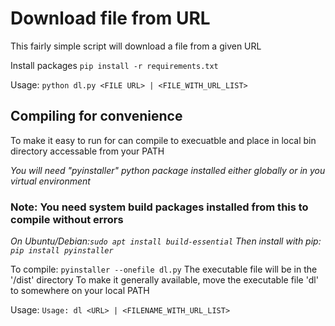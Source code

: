 # Download file from URL
This fairly simple script will download a file from a given URL

Install packages `pip install -r requirements.txt`

Usage: `python dl.py <FILE URL> | <FILE_WITH_URL_LIST>`

## Compiling for convenience
To make it easy to run for can compile to execuatble and place in local bin directory accessable from your PATH

*You will need "pyinstaller" python package installed either globally or in you virtual environment*

### Note: You need system build packages installed from this to compile without errors
*On Ubuntu/Debian:`sudo apt install build-essential`*
*Then install with pip: `pip install pyinstaller`*

To compile: `pyinstaller --onefile dl.py`
The executable file will be in the '/dist' directory
To make it generally available, move the executable file 'dl' to somewhere on your local PATH

Usage: `Usage: dl <URL> | <FILENAME_WITH_URL_LIST>`
